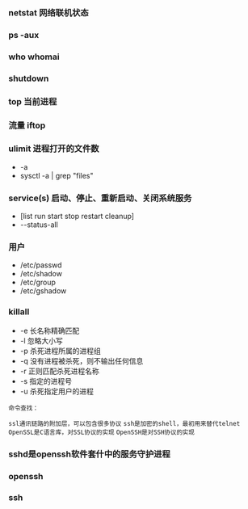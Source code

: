 ### netstat 网络联机状态

### ps -aux


### who   whomai


### shutdown

### top 当前进程

### 流量  iftop


### ulimit 进程打开的文件数
+ -a
+ sysctl -a  | grep "files"


### service(s)  启动、停止、重新启动、关闭系统服务
+ [list  run   start  stop  restart  cleanup]
+ --status-all

### 用户
+ /etc/passwd
+ /etc/shadow
+ /etc/group
+ /etc/gshadow

### killall
+ -e  长名称精确匹配
+ -l  忽略大小写
+ -p  杀死进程所属的进程组
+ -q  没有进程被杀死，则不输出任何信息
+ -r  正则匹配杀死进程名称
+ -s  指定的进程号
+ -u  杀死指定用户的进程


`命令查找：`

`ssl通讯链路的附加层，可以包含很多协议`
`ssh是加密的shell，最初用来替代telnet`
`OpenSSL是C语言库，对SSL协议的实现`
`OpenSSH是对SSH协议的实现`

### sshd是openssh软件套什中的服务守护进程



### openssh


### ssh
